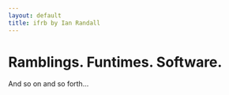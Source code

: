 ```yaml
---
layout: default
title: ifrb by Ian Randall
---
```


# Ramblings. Funtimes. Software.

And so on and so forth...